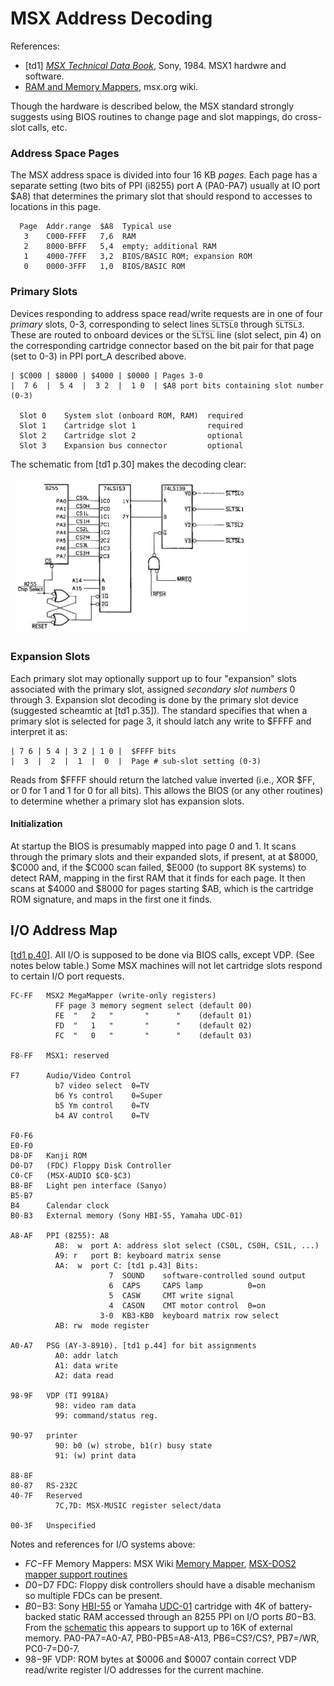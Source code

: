 MSX Address Decoding
====================

References:
- \[td1] [_MSX Technical Data Book_][td1], Sony, 1984.
  MSX1 hardwre and software.
- [RAM and Memory Mappers][mw ramm], msx.org wiki.

Though the hardware is described below, the MSX standard strongly suggests
using BIOS routines to change page and slot mappings, do cross-slot calls,
etc.

### Address Space Pages

The MSX address space is divided into four 16 KB _pages._ Each page has a
separate setting (two bits of PPI (i8255) port A (PA0-PA7) usually at IO
port $A8) that determines the primary slot that should respond to accesses
to locations in this page.

      Page  Addr.range  $A8  Typical use
       3    C000-FFFF   7,6  RAM
       2    8000-BFFF   5,4  empty; additional RAM
       1    4000-7FFF   3,2  BIOS/BASIC ROM; expansion ROM
       0    0000-3FFF   1,0  BIOS/BASIC ROM

### Primary Slots

Devices responding to address space read/write requests are in one of four
_primary_ slots, 0-3, corresponding to select lines `S̅L̅T̅S̅L̅0` through
`S̅L̅T̅S̅L̅3`. These are routed to onboard devices or the `S̅L̅T̅S̅L̅` line (slot
select, pin 4) on the corresponding cartridge connector based on the bit
pair for that page (set to 0-3) in PPI port_A described above.

    | $C000 | $8000 | $4000 | $0000 | Pages 3-0
    |  7 6  |  5 4  |  3 2  |  1 0  | $A8 port bits containing slot number (0-3)

      Slot 0    System slot (onboard ROM, RAM)  required
      Slot 1    Cartridge slot 1                required
      Slot 2    Cartridge slot 2                optional
      Slot 3    Expansion bus connector         optional

The schematic from [td1 p.30] makes the decoding clear:

<img src="img/msx-slot-schematic.jpg" height=250>

### Expansion Slots

Each primary slot may optionally support up to four "expansion" slots
associated with the primary slot, assigned _secondary slot numbers_ 0
through 3. Expansion slot decoding is done by the primary slot device
(suggested scheamtic at [td1 p.35]). The standard specifies that when a
primary slot is selected for page 3, it should latch any write to $FFFF and
interpret it as:

    | 7 6 | 5 4 | 3 2 | 1 0 |  $FFFF bits
    |  3  |  2  |  1  |  0  |  Page # sub-slot setting (0-3)

Reads from $FFFF should return the latched value inverted (i.e., XOR $FF,
or 0 for 1 and 1 for 0 for all bits). This allows the BIOS (or any other
routines) to determine whether a primary slot has expansion slots.

#### Initialization

At startup the BIOS is presumably mapped into page 0 and 1. It scans
through the primary slots and their expanded slots, if present, at at
$8000, $C000 and, if the $C000 scan failed, $E000 (to support 8K systems)
to detect RAM, mapping in the first RAM that it finds for each page. It
then scans at $4000 and $8000 for pages starting $AB, which is the
cartridge ROM signature, and maps in the first one it finds.


I/O Address Map
---------------

[[td1 p.40]]. All I/O is supposed to be done via BIOS calls, except VDP. (See
notes below table.) Some MSX machines will not let cartridge slots respond
to certain I/O port requests.

    FC-FF   MSX2 MegaMapper (write-only registers)
              FF page 3 memory segment select (default 00)
              FE  "   2   "       "      "    (default 01)
              FD  "   1   "       "      "    (default 02)
              FC  "   0   "       "      "    (default 03)

    F8-FF   MSX1: reserved

    F7      Audio/Video Control
              b7 video select  0=TV
              b6 Ys control    0=Super
              b5 Ym control    0=TV
              b4 AV control    0=TV

    F0-F6
    E0-F0
    D8-DF   Kanji ROM
    D0-D7   (FDC) Floppy Disk Controller
    C0-CF   (MSX-AUDIO $C0-$C3)
    B8-BF   Light pen interface (Sanyo)
    B5-B7
    B4      Calendar clock
    B0-B3   External memory (Sony HBI-55, Yamaha UDC-01)

    A8-AF   PPI (8255): A8
              A8:  w  port A: address slot select (CS0L, CS0H, CS1L, ...)
              A9: r   port B: keyboard matrix sense
              AA:  w  port C: [td1 p.43] Bits:
                          7  SOUND    software-controlled sound output
                          6  CAPS     CAPS lamp          0=on
                          5  CASW     CMT write signal
                          4  CASON    CMT motor control  0=on
                        3-0  KB3-KB0  keyboard matrix row select
              AB: rw  mode register

    A0-A7   PSG (AY-3-8910). [td1 p.44] for bit assignments
              A0: addr latch
              A1: data write
              A2: data read

    98-9F   VDP (TI 9918A)
              98: video ram data
              99: command/status reg.

    90-97   printer
              90: b0 (w) strobe, b1(r) busy state
              91: (w) print data

    88-8F
    80-87   RS-232C
    40-7F   Reserved
              7C,7D: MSX-MUSIC register select/data

    00-3F   Unspecified

Notes and references for I/O systems above:
- $FC-$FF Memory Mappers: MSX Wiki [Memory Mapper][mw mapper], [MSX-DOS2
  mapper support routines][dos2mem]
- $D0-$D7 FDC: Floppy disk controllers should have a disable mechanism so
  multiple FDCs can be present.
- $B0-$B3: Sony [HBI-55] or Yamaha [UDC-01] cartridge with 4K of
  battery-backed static RAM accessed through an 8255 PPI on I/O ports
  $B0-$B3. From the [schematic][HBI-55 SM] this appears to support up to
  16K of external memory. PA0-PA7=A0-A7, PB0-PB5=A8-A13, PB6=CS?/CS?,
  PB7=/WR, PC0-7=D0-7.
- $98-$9F VDP: ROM bytes at $0006 and $0007 contain correct VDP read/write
  register I/O addresses for the current machine.



<!-------------------------------------------------------------------->
[dos2mem]: http://map.grauw.nl/resources/dos2_environment.php#c5
[mw mapper]: https://www.msx.org/wiki/Memory_Mapper
[mw ramm]: https://www.msx.org/wiki/RAM_and_Memory_Mappers
[td1]: https://archive.org/stream/MSXTechnicalHandbookBySony#page/n5/mode/1up
[td1 p.40]: https://archive.org/stream/MSXTechnicalHandbookBySony#page/n42/mode/1up

[HBI-55]: https://www.msx.org/wiki/Sony_HBI-55
[UDC-01]: https://www.msx.org/wiki/Yamaha_UDC-01
[HBI-55 SM]: https://archive.org/details/sony55hbmsm/page/n2/mode/1up
